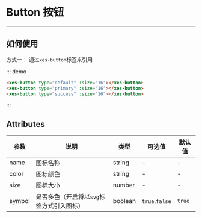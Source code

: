# Button 按钮
<!-- {.md} -->

---
<!-- {.md} -->

## 如何使用
<!-- {.md} -->

方式一：<!-- {.md} -->
通过<!-- {.md} -->`xes-button`标签来引用

::: demo

```html
<xes-button type="default" :size="16"></xes-button>
<xes-button type="primary" :size="16"></xes-button>
<xes-button type="success" :size="16"></xes-button>
```

:::



## Attributes
<!-- {.md} -->
| 参数   | 说明                                      | 类型    | 可选值         | 默认值 |
| ------ | ----------------------------------------- | ------- | -------------- | ------ |
| name   | 图标名称                                  | string  | -              | -      |
| color  | 图标颜色                                  | string  | -              | -      |
| size   | 图标大小                                  | number  | -              | -      |
| symbol | 是否多色（开启将以`svg`标签方式引入图标） | boolean | `true`,`false` | `true` |

